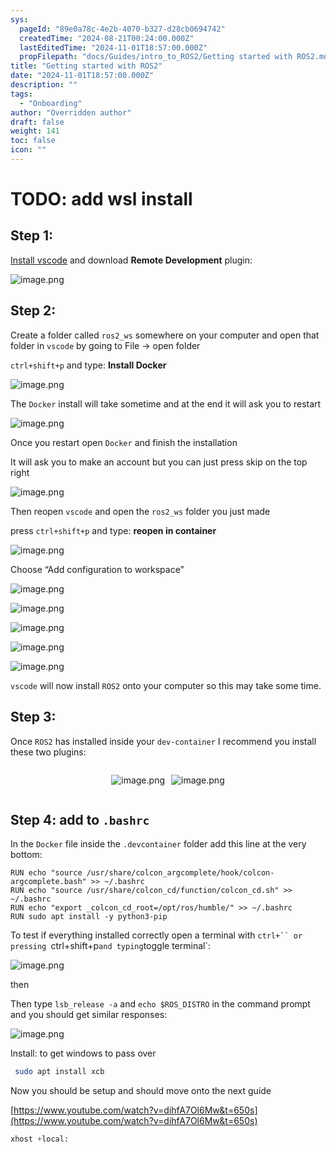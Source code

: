 ```yaml
---
sys:
  pageId: "89e0a78c-4e2b-4070-b327-d28cb0694742"
  createdTime: "2024-08-21T00:24:00.000Z"
  lastEditedTime: "2024-11-01T18:57:00.000Z"
  propFilepath: "docs/Guides/intro_to_ROS2/Getting started with ROS2.md"
title: "Getting started with ROS2"
date: "2024-11-01T18:57:00.000Z"
description: ""
tags:
  - "Onboarding"
author: "Overridden author"
draft: false
weight: 141
toc: false
icon: ""
---
```


# TODO: add wsl install

## Step 1:

[Install vscode](https://code.visualstudio.com/download) and download **Remote Development** plugin:

![image.png](https://prod-files-secure.s3.us-west-2.amazonaws.com/d518164a-d88e-44d1-a4ee-3adb3bd8bce0/efb52993-1881-4a40-b95e-6f020334f022/image.png?X-Amz-Algorithm=AWS4-HMAC-SHA256&X-Amz-Content-Sha256=UNSIGNED-PAYLOAD&X-Amz-Credential=ASIAZI2LB466QG7DOJXK%2F20250217%2Fus-west-2%2Fs3%2Faws4_request&X-Amz-Date=20250217T220715Z&X-Amz-Expires=3600&X-Amz-Security-Token=IQoJb3JpZ2luX2VjEFUaCXVzLXdlc3QtMiJGMEQCIB0sWiVr%2BV4w1RJ%2FQuaPu%2B2mXxkpsPCdwDN59tx1YV9nAiAzpw44j%2FkuPsCRBJTMP5HyEBmRuMSnQCyEBHo8cpJbWCr%2FAwh%2BEAAaDDYzNzQyMzE4MzgwNSIMHL2eafgLeb4VjcMwKtwD31DrracvMJA5%2B3bu0mu4tp82TbVJB3NnSN3CXiAriEcTUgK90O36YC0nyLOdz1ZskV2TLsMEjFJx3puTcLgNM0DeU55nR8eY5jq2HtwJ4qu5UqVMMlknc1LeHBC%2BycQYBITRfyeSggUuPa7hmnT98daG4%2F6osdt7o9x9W6f6SlITP0UnDpvNHaoizA2dWhXXk%2F4g8ntP1CC0p%2FvcJOy%2FoaF4mJOqAMACuWoJ9B%2FPk%2BTu0MQMRxBeuZTbhoyedczz4Z%2Bko5paLFdBFqkySHdLTAFJm7yfxuYvf3c6YbTbgcV1xJy8Gj5fvpKXDKAJ%2FME2DRJyDyH4OyL9rFaFkD2JZkuUmcQIxvgDZ1rkL4o2BS0C5arWbmWhK1B7O4n7Hf0HdzQyxGq7WFG1698LHo692I9o6Gkm%2BJ%2BJc9GN%2BtmfEKaH3SMHIpXJt%2F7okKGtVo9JVauZs92JilUnw9uDOMdKoiqwBZvXmjJi80R8GdESgoUO5GRAZSrev66kly6eamgVrd0IFggTPikna9bPmB8aKT2mo59e76qA6F2kn%2FPIleag%2BXHwr6LUSi3Q52t0A7oAwtcAy3SpvQCQIdkr0IrDGaZE9vle%2FukS%2B%2BjA8Is%2FlF8fezDxLgz3Iq4%2Fddgw1MvOvQY6pgGztbX0OuysRi9vP64G2VMyPK1hNEJVAbeO12rfW9qIJ%2F%2Fk8fwN%2BjsgGM9t3AH6VyO3HG4B8ZgQcwCy70t4VrLjYJIIJR6u%2Bd46HI9lE4U5WrlNfJZod4jib%2B3nJOqEwv9C1h4RHHQab1qfe0qES2t9UxO%2Fm7Q66VMXCdHFLR55NAlfk7wgwQL5XMjDireLkL3PlXvhSwrT6NLUWwW8fbeyft948rJs&X-Amz-Signature=f24a56fa957e1ef02ecb5d3fe6c99ffa6e7a3d8e9efcc6fe46d54879d5557c12&X-Amz-SignedHeaders=host&x-id=GetObject)

## Step 2:

Create a folder called `ros2_ws` somewhere on your computer and open that folder in `vscode` by going to File → open folder 

`ctrl+shift+p` and type: **Install Docker**

![image.png](https://prod-files-secure.s3.us-west-2.amazonaws.com/d518164a-d88e-44d1-a4ee-3adb3bd8bce0/2269dc0e-1cd5-47ff-bceb-c04ad9b2eab0/image.png?X-Amz-Algorithm=AWS4-HMAC-SHA256&X-Amz-Content-Sha256=UNSIGNED-PAYLOAD&X-Amz-Credential=ASIAZI2LB466QG7DOJXK%2F20250217%2Fus-west-2%2Fs3%2Faws4_request&X-Amz-Date=20250217T220715Z&X-Amz-Expires=3600&X-Amz-Security-Token=IQoJb3JpZ2luX2VjEFUaCXVzLXdlc3QtMiJGMEQCIB0sWiVr%2BV4w1RJ%2FQuaPu%2B2mXxkpsPCdwDN59tx1YV9nAiAzpw44j%2FkuPsCRBJTMP5HyEBmRuMSnQCyEBHo8cpJbWCr%2FAwh%2BEAAaDDYzNzQyMzE4MzgwNSIMHL2eafgLeb4VjcMwKtwD31DrracvMJA5%2B3bu0mu4tp82TbVJB3NnSN3CXiAriEcTUgK90O36YC0nyLOdz1ZskV2TLsMEjFJx3puTcLgNM0DeU55nR8eY5jq2HtwJ4qu5UqVMMlknc1LeHBC%2BycQYBITRfyeSggUuPa7hmnT98daG4%2F6osdt7o9x9W6f6SlITP0UnDpvNHaoizA2dWhXXk%2F4g8ntP1CC0p%2FvcJOy%2FoaF4mJOqAMACuWoJ9B%2FPk%2BTu0MQMRxBeuZTbhoyedczz4Z%2Bko5paLFdBFqkySHdLTAFJm7yfxuYvf3c6YbTbgcV1xJy8Gj5fvpKXDKAJ%2FME2DRJyDyH4OyL9rFaFkD2JZkuUmcQIxvgDZ1rkL4o2BS0C5arWbmWhK1B7O4n7Hf0HdzQyxGq7WFG1698LHo692I9o6Gkm%2BJ%2BJc9GN%2BtmfEKaH3SMHIpXJt%2F7okKGtVo9JVauZs92JilUnw9uDOMdKoiqwBZvXmjJi80R8GdESgoUO5GRAZSrev66kly6eamgVrd0IFggTPikna9bPmB8aKT2mo59e76qA6F2kn%2FPIleag%2BXHwr6LUSi3Q52t0A7oAwtcAy3SpvQCQIdkr0IrDGaZE9vle%2FukS%2B%2BjA8Is%2FlF8fezDxLgz3Iq4%2Fddgw1MvOvQY6pgGztbX0OuysRi9vP64G2VMyPK1hNEJVAbeO12rfW9qIJ%2F%2Fk8fwN%2BjsgGM9t3AH6VyO3HG4B8ZgQcwCy70t4VrLjYJIIJR6u%2Bd46HI9lE4U5WrlNfJZod4jib%2B3nJOqEwv9C1h4RHHQab1qfe0qES2t9UxO%2Fm7Q66VMXCdHFLR55NAlfk7wgwQL5XMjDireLkL3PlXvhSwrT6NLUWwW8fbeyft948rJs&X-Amz-Signature=bc23ce2a5dd1be4deded5f7e72aca88d013503a7b911041842379e036ea30fa0&X-Amz-SignedHeaders=host&x-id=GetObject)

The `Docker` install will take sometime and at the end it will ask you to restart

![image.png](https://prod-files-secure.s3.us-west-2.amazonaws.com/d518164a-d88e-44d1-a4ee-3adb3bd8bce0/ed233f78-be33-4b1f-b89c-9c346c0e961e/image.png?X-Amz-Algorithm=AWS4-HMAC-SHA256&X-Amz-Content-Sha256=UNSIGNED-PAYLOAD&X-Amz-Credential=ASIAZI2LB466QG7DOJXK%2F20250217%2Fus-west-2%2Fs3%2Faws4_request&X-Amz-Date=20250217T220715Z&X-Amz-Expires=3600&X-Amz-Security-Token=IQoJb3JpZ2luX2VjEFUaCXVzLXdlc3QtMiJGMEQCIB0sWiVr%2BV4w1RJ%2FQuaPu%2B2mXxkpsPCdwDN59tx1YV9nAiAzpw44j%2FkuPsCRBJTMP5HyEBmRuMSnQCyEBHo8cpJbWCr%2FAwh%2BEAAaDDYzNzQyMzE4MzgwNSIMHL2eafgLeb4VjcMwKtwD31DrracvMJA5%2B3bu0mu4tp82TbVJB3NnSN3CXiAriEcTUgK90O36YC0nyLOdz1ZskV2TLsMEjFJx3puTcLgNM0DeU55nR8eY5jq2HtwJ4qu5UqVMMlknc1LeHBC%2BycQYBITRfyeSggUuPa7hmnT98daG4%2F6osdt7o9x9W6f6SlITP0UnDpvNHaoizA2dWhXXk%2F4g8ntP1CC0p%2FvcJOy%2FoaF4mJOqAMACuWoJ9B%2FPk%2BTu0MQMRxBeuZTbhoyedczz4Z%2Bko5paLFdBFqkySHdLTAFJm7yfxuYvf3c6YbTbgcV1xJy8Gj5fvpKXDKAJ%2FME2DRJyDyH4OyL9rFaFkD2JZkuUmcQIxvgDZ1rkL4o2BS0C5arWbmWhK1B7O4n7Hf0HdzQyxGq7WFG1698LHo692I9o6Gkm%2BJ%2BJc9GN%2BtmfEKaH3SMHIpXJt%2F7okKGtVo9JVauZs92JilUnw9uDOMdKoiqwBZvXmjJi80R8GdESgoUO5GRAZSrev66kly6eamgVrd0IFggTPikna9bPmB8aKT2mo59e76qA6F2kn%2FPIleag%2BXHwr6LUSi3Q52t0A7oAwtcAy3SpvQCQIdkr0IrDGaZE9vle%2FukS%2B%2BjA8Is%2FlF8fezDxLgz3Iq4%2Fddgw1MvOvQY6pgGztbX0OuysRi9vP64G2VMyPK1hNEJVAbeO12rfW9qIJ%2F%2Fk8fwN%2BjsgGM9t3AH6VyO3HG4B8ZgQcwCy70t4VrLjYJIIJR6u%2Bd46HI9lE4U5WrlNfJZod4jib%2B3nJOqEwv9C1h4RHHQab1qfe0qES2t9UxO%2Fm7Q66VMXCdHFLR55NAlfk7wgwQL5XMjDireLkL3PlXvhSwrT6NLUWwW8fbeyft948rJs&X-Amz-Signature=bbb9107d5a1b78797b564ee383927867ec6259dbc4adb6bbd018078b55d0f66b&X-Amz-SignedHeaders=host&x-id=GetObject)

Once you restart open `Docker` and finish the installation

It will ask you to make an account but you can just press skip on the top right

![image.png](https://prod-files-secure.s3.us-west-2.amazonaws.com/d518164a-d88e-44d1-a4ee-3adb3bd8bce0/21010ad9-1659-4fd9-9f59-9932a09b2a3d/image.png?X-Amz-Algorithm=AWS4-HMAC-SHA256&X-Amz-Content-Sha256=UNSIGNED-PAYLOAD&X-Amz-Credential=ASIAZI2LB466QG7DOJXK%2F20250217%2Fus-west-2%2Fs3%2Faws4_request&X-Amz-Date=20250217T220715Z&X-Amz-Expires=3600&X-Amz-Security-Token=IQoJb3JpZ2luX2VjEFUaCXVzLXdlc3QtMiJGMEQCIB0sWiVr%2BV4w1RJ%2FQuaPu%2B2mXxkpsPCdwDN59tx1YV9nAiAzpw44j%2FkuPsCRBJTMP5HyEBmRuMSnQCyEBHo8cpJbWCr%2FAwh%2BEAAaDDYzNzQyMzE4MzgwNSIMHL2eafgLeb4VjcMwKtwD31DrracvMJA5%2B3bu0mu4tp82TbVJB3NnSN3CXiAriEcTUgK90O36YC0nyLOdz1ZskV2TLsMEjFJx3puTcLgNM0DeU55nR8eY5jq2HtwJ4qu5UqVMMlknc1LeHBC%2BycQYBITRfyeSggUuPa7hmnT98daG4%2F6osdt7o9x9W6f6SlITP0UnDpvNHaoizA2dWhXXk%2F4g8ntP1CC0p%2FvcJOy%2FoaF4mJOqAMACuWoJ9B%2FPk%2BTu0MQMRxBeuZTbhoyedczz4Z%2Bko5paLFdBFqkySHdLTAFJm7yfxuYvf3c6YbTbgcV1xJy8Gj5fvpKXDKAJ%2FME2DRJyDyH4OyL9rFaFkD2JZkuUmcQIxvgDZ1rkL4o2BS0C5arWbmWhK1B7O4n7Hf0HdzQyxGq7WFG1698LHo692I9o6Gkm%2BJ%2BJc9GN%2BtmfEKaH3SMHIpXJt%2F7okKGtVo9JVauZs92JilUnw9uDOMdKoiqwBZvXmjJi80R8GdESgoUO5GRAZSrev66kly6eamgVrd0IFggTPikna9bPmB8aKT2mo59e76qA6F2kn%2FPIleag%2BXHwr6LUSi3Q52t0A7oAwtcAy3SpvQCQIdkr0IrDGaZE9vle%2FukS%2B%2BjA8Is%2FlF8fezDxLgz3Iq4%2Fddgw1MvOvQY6pgGztbX0OuysRi9vP64G2VMyPK1hNEJVAbeO12rfW9qIJ%2F%2Fk8fwN%2BjsgGM9t3AH6VyO3HG4B8ZgQcwCy70t4VrLjYJIIJR6u%2Bd46HI9lE4U5WrlNfJZod4jib%2B3nJOqEwv9C1h4RHHQab1qfe0qES2t9UxO%2Fm7Q66VMXCdHFLR55NAlfk7wgwQL5XMjDireLkL3PlXvhSwrT6NLUWwW8fbeyft948rJs&X-Amz-Signature=62be49120823bb4ae7a8e329fb9efd87f3b2621015e0e086b2fc4d47b1c13292&X-Amz-SignedHeaders=host&x-id=GetObject)

Then reopen `vscode` and open the `ros2_ws` folder you just made

press `ctrl+shift+p` and type: **reopen in container**

![image.png](https://prod-files-secure.s3.us-west-2.amazonaws.com/d518164a-d88e-44d1-a4ee-3adb3bd8bce0/4e93b8c2-41ad-488c-8095-c74205196118/image.png?X-Amz-Algorithm=AWS4-HMAC-SHA256&X-Amz-Content-Sha256=UNSIGNED-PAYLOAD&X-Amz-Credential=ASIAZI2LB466QG7DOJXK%2F20250217%2Fus-west-2%2Fs3%2Faws4_request&X-Amz-Date=20250217T220715Z&X-Amz-Expires=3600&X-Amz-Security-Token=IQoJb3JpZ2luX2VjEFUaCXVzLXdlc3QtMiJGMEQCIB0sWiVr%2BV4w1RJ%2FQuaPu%2B2mXxkpsPCdwDN59tx1YV9nAiAzpw44j%2FkuPsCRBJTMP5HyEBmRuMSnQCyEBHo8cpJbWCr%2FAwh%2BEAAaDDYzNzQyMzE4MzgwNSIMHL2eafgLeb4VjcMwKtwD31DrracvMJA5%2B3bu0mu4tp82TbVJB3NnSN3CXiAriEcTUgK90O36YC0nyLOdz1ZskV2TLsMEjFJx3puTcLgNM0DeU55nR8eY5jq2HtwJ4qu5UqVMMlknc1LeHBC%2BycQYBITRfyeSggUuPa7hmnT98daG4%2F6osdt7o9x9W6f6SlITP0UnDpvNHaoizA2dWhXXk%2F4g8ntP1CC0p%2FvcJOy%2FoaF4mJOqAMACuWoJ9B%2FPk%2BTu0MQMRxBeuZTbhoyedczz4Z%2Bko5paLFdBFqkySHdLTAFJm7yfxuYvf3c6YbTbgcV1xJy8Gj5fvpKXDKAJ%2FME2DRJyDyH4OyL9rFaFkD2JZkuUmcQIxvgDZ1rkL4o2BS0C5arWbmWhK1B7O4n7Hf0HdzQyxGq7WFG1698LHo692I9o6Gkm%2BJ%2BJc9GN%2BtmfEKaH3SMHIpXJt%2F7okKGtVo9JVauZs92JilUnw9uDOMdKoiqwBZvXmjJi80R8GdESgoUO5GRAZSrev66kly6eamgVrd0IFggTPikna9bPmB8aKT2mo59e76qA6F2kn%2FPIleag%2BXHwr6LUSi3Q52t0A7oAwtcAy3SpvQCQIdkr0IrDGaZE9vle%2FukS%2B%2BjA8Is%2FlF8fezDxLgz3Iq4%2Fddgw1MvOvQY6pgGztbX0OuysRi9vP64G2VMyPK1hNEJVAbeO12rfW9qIJ%2F%2Fk8fwN%2BjsgGM9t3AH6VyO3HG4B8ZgQcwCy70t4VrLjYJIIJR6u%2Bd46HI9lE4U5WrlNfJZod4jib%2B3nJOqEwv9C1h4RHHQab1qfe0qES2t9UxO%2Fm7Q66VMXCdHFLR55NAlfk7wgwQL5XMjDireLkL3PlXvhSwrT6NLUWwW8fbeyft948rJs&X-Amz-Signature=457532ea2b7a0250f25dbfa87c91ee577b416e14d9f1996023f825d3b302b073&X-Amz-SignedHeaders=host&x-id=GetObject)

Choose “Add configuration to workspace”

![image.png](https://prod-files-secure.s3.us-west-2.amazonaws.com/d518164a-d88e-44d1-a4ee-3adb3bd8bce0/9560b282-5060-4989-ba37-97e7b2c22476/image.png?X-Amz-Algorithm=AWS4-HMAC-SHA256&X-Amz-Content-Sha256=UNSIGNED-PAYLOAD&X-Amz-Credential=ASIAZI2LB466QG7DOJXK%2F20250217%2Fus-west-2%2Fs3%2Faws4_request&X-Amz-Date=20250217T220715Z&X-Amz-Expires=3600&X-Amz-Security-Token=IQoJb3JpZ2luX2VjEFUaCXVzLXdlc3QtMiJGMEQCIB0sWiVr%2BV4w1RJ%2FQuaPu%2B2mXxkpsPCdwDN59tx1YV9nAiAzpw44j%2FkuPsCRBJTMP5HyEBmRuMSnQCyEBHo8cpJbWCr%2FAwh%2BEAAaDDYzNzQyMzE4MzgwNSIMHL2eafgLeb4VjcMwKtwD31DrracvMJA5%2B3bu0mu4tp82TbVJB3NnSN3CXiAriEcTUgK90O36YC0nyLOdz1ZskV2TLsMEjFJx3puTcLgNM0DeU55nR8eY5jq2HtwJ4qu5UqVMMlknc1LeHBC%2BycQYBITRfyeSggUuPa7hmnT98daG4%2F6osdt7o9x9W6f6SlITP0UnDpvNHaoizA2dWhXXk%2F4g8ntP1CC0p%2FvcJOy%2FoaF4mJOqAMACuWoJ9B%2FPk%2BTu0MQMRxBeuZTbhoyedczz4Z%2Bko5paLFdBFqkySHdLTAFJm7yfxuYvf3c6YbTbgcV1xJy8Gj5fvpKXDKAJ%2FME2DRJyDyH4OyL9rFaFkD2JZkuUmcQIxvgDZ1rkL4o2BS0C5arWbmWhK1B7O4n7Hf0HdzQyxGq7WFG1698LHo692I9o6Gkm%2BJ%2BJc9GN%2BtmfEKaH3SMHIpXJt%2F7okKGtVo9JVauZs92JilUnw9uDOMdKoiqwBZvXmjJi80R8GdESgoUO5GRAZSrev66kly6eamgVrd0IFggTPikna9bPmB8aKT2mo59e76qA6F2kn%2FPIleag%2BXHwr6LUSi3Q52t0A7oAwtcAy3SpvQCQIdkr0IrDGaZE9vle%2FukS%2B%2BjA8Is%2FlF8fezDxLgz3Iq4%2Fddgw1MvOvQY6pgGztbX0OuysRi9vP64G2VMyPK1hNEJVAbeO12rfW9qIJ%2F%2Fk8fwN%2BjsgGM9t3AH6VyO3HG4B8ZgQcwCy70t4VrLjYJIIJR6u%2Bd46HI9lE4U5WrlNfJZod4jib%2B3nJOqEwv9C1h4RHHQab1qfe0qES2t9UxO%2Fm7Q66VMXCdHFLR55NAlfk7wgwQL5XMjDireLkL3PlXvhSwrT6NLUWwW8fbeyft948rJs&X-Amz-Signature=0aa10b769ad19c386026abbe0cfbcefebba27d454305a69d6650b5356631522e&X-Amz-SignedHeaders=host&x-id=GetObject)

![image.png](https://prod-files-secure.s3.us-west-2.amazonaws.com/d518164a-d88e-44d1-a4ee-3adb3bd8bce0/2ee63f81-886b-48e8-a553-dc6e5eac99e4/image.png?X-Amz-Algorithm=AWS4-HMAC-SHA256&X-Amz-Content-Sha256=UNSIGNED-PAYLOAD&X-Amz-Credential=ASIAZI2LB466QG7DOJXK%2F20250217%2Fus-west-2%2Fs3%2Faws4_request&X-Amz-Date=20250217T220715Z&X-Amz-Expires=3600&X-Amz-Security-Token=IQoJb3JpZ2luX2VjEFUaCXVzLXdlc3QtMiJGMEQCIB0sWiVr%2BV4w1RJ%2FQuaPu%2B2mXxkpsPCdwDN59tx1YV9nAiAzpw44j%2FkuPsCRBJTMP5HyEBmRuMSnQCyEBHo8cpJbWCr%2FAwh%2BEAAaDDYzNzQyMzE4MzgwNSIMHL2eafgLeb4VjcMwKtwD31DrracvMJA5%2B3bu0mu4tp82TbVJB3NnSN3CXiAriEcTUgK90O36YC0nyLOdz1ZskV2TLsMEjFJx3puTcLgNM0DeU55nR8eY5jq2HtwJ4qu5UqVMMlknc1LeHBC%2BycQYBITRfyeSggUuPa7hmnT98daG4%2F6osdt7o9x9W6f6SlITP0UnDpvNHaoizA2dWhXXk%2F4g8ntP1CC0p%2FvcJOy%2FoaF4mJOqAMACuWoJ9B%2FPk%2BTu0MQMRxBeuZTbhoyedczz4Z%2Bko5paLFdBFqkySHdLTAFJm7yfxuYvf3c6YbTbgcV1xJy8Gj5fvpKXDKAJ%2FME2DRJyDyH4OyL9rFaFkD2JZkuUmcQIxvgDZ1rkL4o2BS0C5arWbmWhK1B7O4n7Hf0HdzQyxGq7WFG1698LHo692I9o6Gkm%2BJ%2BJc9GN%2BtmfEKaH3SMHIpXJt%2F7okKGtVo9JVauZs92JilUnw9uDOMdKoiqwBZvXmjJi80R8GdESgoUO5GRAZSrev66kly6eamgVrd0IFggTPikna9bPmB8aKT2mo59e76qA6F2kn%2FPIleag%2BXHwr6LUSi3Q52t0A7oAwtcAy3SpvQCQIdkr0IrDGaZE9vle%2FukS%2B%2BjA8Is%2FlF8fezDxLgz3Iq4%2Fddgw1MvOvQY6pgGztbX0OuysRi9vP64G2VMyPK1hNEJVAbeO12rfW9qIJ%2F%2Fk8fwN%2BjsgGM9t3AH6VyO3HG4B8ZgQcwCy70t4VrLjYJIIJR6u%2Bd46HI9lE4U5WrlNfJZod4jib%2B3nJOqEwv9C1h4RHHQab1qfe0qES2t9UxO%2Fm7Q66VMXCdHFLR55NAlfk7wgwQL5XMjDireLkL3PlXvhSwrT6NLUWwW8fbeyft948rJs&X-Amz-Signature=273fd9522b34b9e9c1d75128a9ccae500adea034649d984e1a71d99cdd59f234&X-Amz-SignedHeaders=host&x-id=GetObject)

![image.png](https://prod-files-secure.s3.us-west-2.amazonaws.com/d518164a-d88e-44d1-a4ee-3adb3bd8bce0/ae1580b2-b048-407e-aed9-b584224a7a04/image.png?X-Amz-Algorithm=AWS4-HMAC-SHA256&X-Amz-Content-Sha256=UNSIGNED-PAYLOAD&X-Amz-Credential=ASIAZI2LB466QG7DOJXK%2F20250217%2Fus-west-2%2Fs3%2Faws4_request&X-Amz-Date=20250217T220715Z&X-Amz-Expires=3600&X-Amz-Security-Token=IQoJb3JpZ2luX2VjEFUaCXVzLXdlc3QtMiJGMEQCIB0sWiVr%2BV4w1RJ%2FQuaPu%2B2mXxkpsPCdwDN59tx1YV9nAiAzpw44j%2FkuPsCRBJTMP5HyEBmRuMSnQCyEBHo8cpJbWCr%2FAwh%2BEAAaDDYzNzQyMzE4MzgwNSIMHL2eafgLeb4VjcMwKtwD31DrracvMJA5%2B3bu0mu4tp82TbVJB3NnSN3CXiAriEcTUgK90O36YC0nyLOdz1ZskV2TLsMEjFJx3puTcLgNM0DeU55nR8eY5jq2HtwJ4qu5UqVMMlknc1LeHBC%2BycQYBITRfyeSggUuPa7hmnT98daG4%2F6osdt7o9x9W6f6SlITP0UnDpvNHaoizA2dWhXXk%2F4g8ntP1CC0p%2FvcJOy%2FoaF4mJOqAMACuWoJ9B%2FPk%2BTu0MQMRxBeuZTbhoyedczz4Z%2Bko5paLFdBFqkySHdLTAFJm7yfxuYvf3c6YbTbgcV1xJy8Gj5fvpKXDKAJ%2FME2DRJyDyH4OyL9rFaFkD2JZkuUmcQIxvgDZ1rkL4o2BS0C5arWbmWhK1B7O4n7Hf0HdzQyxGq7WFG1698LHo692I9o6Gkm%2BJ%2BJc9GN%2BtmfEKaH3SMHIpXJt%2F7okKGtVo9JVauZs92JilUnw9uDOMdKoiqwBZvXmjJi80R8GdESgoUO5GRAZSrev66kly6eamgVrd0IFggTPikna9bPmB8aKT2mo59e76qA6F2kn%2FPIleag%2BXHwr6LUSi3Q52t0A7oAwtcAy3SpvQCQIdkr0IrDGaZE9vle%2FukS%2B%2BjA8Is%2FlF8fezDxLgz3Iq4%2Fddgw1MvOvQY6pgGztbX0OuysRi9vP64G2VMyPK1hNEJVAbeO12rfW9qIJ%2F%2Fk8fwN%2BjsgGM9t3AH6VyO3HG4B8ZgQcwCy70t4VrLjYJIIJR6u%2Bd46HI9lE4U5WrlNfJZod4jib%2B3nJOqEwv9C1h4RHHQab1qfe0qES2t9UxO%2Fm7Q66VMXCdHFLR55NAlfk7wgwQL5XMjDireLkL3PlXvhSwrT6NLUWwW8fbeyft948rJs&X-Amz-Signature=4475da546bd0406131ec2ea09d85ab1fd67ce3460754c374ae191b87d1197a7e&X-Amz-SignedHeaders=host&x-id=GetObject)

![image.png](https://prod-files-secure.s3.us-west-2.amazonaws.com/d518164a-d88e-44d1-a4ee-3adb3bd8bce0/53255b28-f75e-430f-b9e3-c0ac8577e42b/image.png?X-Amz-Algorithm=AWS4-HMAC-SHA256&X-Amz-Content-Sha256=UNSIGNED-PAYLOAD&X-Amz-Credential=ASIAZI2LB466QG7DOJXK%2F20250217%2Fus-west-2%2Fs3%2Faws4_request&X-Amz-Date=20250217T220715Z&X-Amz-Expires=3600&X-Amz-Security-Token=IQoJb3JpZ2luX2VjEFUaCXVzLXdlc3QtMiJGMEQCIB0sWiVr%2BV4w1RJ%2FQuaPu%2B2mXxkpsPCdwDN59tx1YV9nAiAzpw44j%2FkuPsCRBJTMP5HyEBmRuMSnQCyEBHo8cpJbWCr%2FAwh%2BEAAaDDYzNzQyMzE4MzgwNSIMHL2eafgLeb4VjcMwKtwD31DrracvMJA5%2B3bu0mu4tp82TbVJB3NnSN3CXiAriEcTUgK90O36YC0nyLOdz1ZskV2TLsMEjFJx3puTcLgNM0DeU55nR8eY5jq2HtwJ4qu5UqVMMlknc1LeHBC%2BycQYBITRfyeSggUuPa7hmnT98daG4%2F6osdt7o9x9W6f6SlITP0UnDpvNHaoizA2dWhXXk%2F4g8ntP1CC0p%2FvcJOy%2FoaF4mJOqAMACuWoJ9B%2FPk%2BTu0MQMRxBeuZTbhoyedczz4Z%2Bko5paLFdBFqkySHdLTAFJm7yfxuYvf3c6YbTbgcV1xJy8Gj5fvpKXDKAJ%2FME2DRJyDyH4OyL9rFaFkD2JZkuUmcQIxvgDZ1rkL4o2BS0C5arWbmWhK1B7O4n7Hf0HdzQyxGq7WFG1698LHo692I9o6Gkm%2BJ%2BJc9GN%2BtmfEKaH3SMHIpXJt%2F7okKGtVo9JVauZs92JilUnw9uDOMdKoiqwBZvXmjJi80R8GdESgoUO5GRAZSrev66kly6eamgVrd0IFggTPikna9bPmB8aKT2mo59e76qA6F2kn%2FPIleag%2BXHwr6LUSi3Q52t0A7oAwtcAy3SpvQCQIdkr0IrDGaZE9vle%2FukS%2B%2BjA8Is%2FlF8fezDxLgz3Iq4%2Fddgw1MvOvQY6pgGztbX0OuysRi9vP64G2VMyPK1hNEJVAbeO12rfW9qIJ%2F%2Fk8fwN%2BjsgGM9t3AH6VyO3HG4B8ZgQcwCy70t4VrLjYJIIJR6u%2Bd46HI9lE4U5WrlNfJZod4jib%2B3nJOqEwv9C1h4RHHQab1qfe0qES2t9UxO%2Fm7Q66VMXCdHFLR55NAlfk7wgwQL5XMjDireLkL3PlXvhSwrT6NLUWwW8fbeyft948rJs&X-Amz-Signature=473be37e1c27e79b6354376729d4b393b54cf2f7e5039e153b060395c1c612d7&X-Amz-SignedHeaders=host&x-id=GetObject)

![image.png](https://prod-files-secure.s3.us-west-2.amazonaws.com/d518164a-d88e-44d1-a4ee-3adb3bd8bce0/7c562767-5af9-4ffb-97d1-327bcdf4ee00/image.png?X-Amz-Algorithm=AWS4-HMAC-SHA256&X-Amz-Content-Sha256=UNSIGNED-PAYLOAD&X-Amz-Credential=ASIAZI2LB466QG7DOJXK%2F20250217%2Fus-west-2%2Fs3%2Faws4_request&X-Amz-Date=20250217T220715Z&X-Amz-Expires=3600&X-Amz-Security-Token=IQoJb3JpZ2luX2VjEFUaCXVzLXdlc3QtMiJGMEQCIB0sWiVr%2BV4w1RJ%2FQuaPu%2B2mXxkpsPCdwDN59tx1YV9nAiAzpw44j%2FkuPsCRBJTMP5HyEBmRuMSnQCyEBHo8cpJbWCr%2FAwh%2BEAAaDDYzNzQyMzE4MzgwNSIMHL2eafgLeb4VjcMwKtwD31DrracvMJA5%2B3bu0mu4tp82TbVJB3NnSN3CXiAriEcTUgK90O36YC0nyLOdz1ZskV2TLsMEjFJx3puTcLgNM0DeU55nR8eY5jq2HtwJ4qu5UqVMMlknc1LeHBC%2BycQYBITRfyeSggUuPa7hmnT98daG4%2F6osdt7o9x9W6f6SlITP0UnDpvNHaoizA2dWhXXk%2F4g8ntP1CC0p%2FvcJOy%2FoaF4mJOqAMACuWoJ9B%2FPk%2BTu0MQMRxBeuZTbhoyedczz4Z%2Bko5paLFdBFqkySHdLTAFJm7yfxuYvf3c6YbTbgcV1xJy8Gj5fvpKXDKAJ%2FME2DRJyDyH4OyL9rFaFkD2JZkuUmcQIxvgDZ1rkL4o2BS0C5arWbmWhK1B7O4n7Hf0HdzQyxGq7WFG1698LHo692I9o6Gkm%2BJ%2BJc9GN%2BtmfEKaH3SMHIpXJt%2F7okKGtVo9JVauZs92JilUnw9uDOMdKoiqwBZvXmjJi80R8GdESgoUO5GRAZSrev66kly6eamgVrd0IFggTPikna9bPmB8aKT2mo59e76qA6F2kn%2FPIleag%2BXHwr6LUSi3Q52t0A7oAwtcAy3SpvQCQIdkr0IrDGaZE9vle%2FukS%2B%2BjA8Is%2FlF8fezDxLgz3Iq4%2Fddgw1MvOvQY6pgGztbX0OuysRi9vP64G2VMyPK1hNEJVAbeO12rfW9qIJ%2F%2Fk8fwN%2BjsgGM9t3AH6VyO3HG4B8ZgQcwCy70t4VrLjYJIIJR6u%2Bd46HI9lE4U5WrlNfJZod4jib%2B3nJOqEwv9C1h4RHHQab1qfe0qES2t9UxO%2Fm7Q66VMXCdHFLR55NAlfk7wgwQL5XMjDireLkL3PlXvhSwrT6NLUWwW8fbeyft948rJs&X-Amz-Signature=00e621f13792d3ce947cea9391fe46ad0aa376cb6db3499fcc9a84943abc18b5&X-Amz-SignedHeaders=host&x-id=GetObject)

`vscode` will now install `ROS2` onto your computer so this may take some time.

## Step 3:

Once `ROS2` has installed inside your `dev-container` I recommend you install these two plugins:

<div style="display: flex;flex-direction: row; column-gap:10px; max-width: 630px;justify-content: center;">
<div>

![image.png](https://prod-files-secure.s3.us-west-2.amazonaws.com/d518164a-d88e-44d1-a4ee-3adb3bd8bce0/3fc3d550-5a54-4ba1-ba6b-faa01cdb7369/image.png?X-Amz-Algorithm=AWS4-HMAC-SHA256&X-Amz-Content-Sha256=UNSIGNED-PAYLOAD&X-Amz-Credential=ASIAZI2LB466U3DE5FLJ%2F20250217%2Fus-west-2%2Fs3%2Faws4_request&X-Amz-Date=20250217T220717Z&X-Amz-Expires=3600&X-Amz-Security-Token=IQoJb3JpZ2luX2VjEFUaCXVzLXdlc3QtMiJIMEYCIQDBJDrAqmJd5mb%2F4rwdBw5BfRNjpYGVlD4tyvgzqaxtWwIhAL9g8kK7dEkosTZQKQsnWNkpnNo9WTofw0LpyZVilsOeKv8DCH4QABoMNjM3NDIzMTgzODA1Igzd8nWb91KgC7iY%2B%2Fkq3AM6KzZZUlrKC3h22IfC6OSinyxE6ByiEbPMsOL6NzA0cLr%2FWshNpEYYetQXtgj4xhW3gIhvDPMNT2mNgIO6UUMAXRHyDhY8H7NzxlifB5WTebYjTlCFg6pRRpYwhYJqsQv4BX6WUQyYu%2BirbeIJms3TYyr6zK%2FlKLQ8uCK1fHnpJNSpBhE1%2BKPmIPX%2BVyY8A9YRB7HJVRQwj4wWdcfZ%2FEmgFwmT3%2FXDq%2B7ALj%2BMDj1%2BYKH3GXBxJJNq4sktvwfn9rmgqNv78j2GDKYMxKrtrkLFssQ504yCCVfVx6MJTioHwfhcIFlQTFjjJyvsTWcauyMsdgbzQ2ZvnmjdZnGcqJBLtusijtXUGSGbI5qJF0Sqr32OPHK3QLBP6s8mRvfJtttiuX87ELiwJctWs7p1hIxBoGP%2B7vyu5hGIGrn1RwQ%2By%2BbiCF7IYLlg7hpTlcTmAo%2FqBskYukigcbkAo3g0gIgp17PefwHQG%2B8mpLtR3J1vVmtIZoBoqCJF7mPO4nJUMXA57vWB89Fy8cDFyVQ426asXYakrI8axHuJQZM4VdGuMhFBgmvJFhUgRkifAoKQ1glMbDaDJSymClswcGbp1%2FHiHtWoxojsfxw46izfVfm3gAYYSSIPzFbI9i4WvDDmys69BjqkARt3rfvkFdMhulXUYm3RWVgeJ0fQ6biYmQclOxGKxtijjmCE05ecsiHt%2BjA2KY55cV0GLiDRABj5zMjOMD7uVUZAj4UhjxA0r5JmN3NjBbg4s%2FVQurjudwK8P39H7qLV1Ur7ru49oEkwIJGEPgVpNz%2FqbUG7%2FFf1m3dyhmEH9ibxna9qZY2Od9Eg61qf4fDBksbMvrvYmBgMkCMhlNBkWJmrNHjq&X-Amz-Signature=7436212c7b2e7b1eed5b96dd6e8773900cb0e24c569f27fb1180d6a0255071d9&X-Amz-SignedHeaders=host&x-id=GetObject)

</div>
<div>

![image.png](https://prod-files-secure.s3.us-west-2.amazonaws.com/d518164a-d88e-44d1-a4ee-3adb3bd8bce0/d994cc66-13c2-4093-a5a3-f84cf4601a82/image.png?X-Amz-Algorithm=AWS4-HMAC-SHA256&X-Amz-Content-Sha256=UNSIGNED-PAYLOAD&X-Amz-Credential=ASIAZI2LB466YKQYSQCA%2F20250217%2Fus-west-2%2Fs3%2Faws4_request&X-Amz-Date=20250217T220717Z&X-Amz-Expires=3600&X-Amz-Security-Token=IQoJb3JpZ2luX2VjEFUaCXVzLXdlc3QtMiJHMEUCIQCKHBsLw8TtPMVgojMrXujJnbAIqQuivMCkP5fWBoZtNQIgA7Fn%2BUKaxtYnHeVvq6bgwMxfxnLwr4x1caL7r1%2Fky3cq%2FwMIfhAAGgw2Mzc0MjMxODM4MDUiDAc3axBV21%2FL6H99eCrcAzC4iUoZ9W9PRAxybUsX7CdN81Vk8T%2FLPw1sRPoVHdrxdS7JwJ7%2B8E%2Bytsst242R50r82vbETY%2Bkg13KJSFyREbjvYRB8YLzvBMIrNftQliuY0QQaLFDnvtN1nbFY6IL%2B7JkD5BlQQD3drKnkaj5ZnPExvDuXbovQ18NcEiwiBcFHz5OsxBx4rPbemFT1aZDO8gdJMkEs9fZc2M3%2B2QTCUPi6eTBc%2Bo9oqdIqX55v%2Fjw2A1ptRLJbORj%2FootW3r6hf03OoKJ3usGAX6MWM2cjSvaA2UpHbXMCnmgBAqaUHKlW4uxCoPCTBys8fyGWmPTtWN6kSPh9QAVcUmIwDdV%2BUa9pRpOgRSrAR1d26jM6fvQczm7s7nDX07mfQh6LKdRBeJqo0M09md%2FFqx9YP79usJxdm15qZ%2FxFdsZAazjuasdm5HMGUHyrmpVGe74JmFgU%2BDbb5H4S04ITsL%2B3XmEYZPVWJbltkH%2F%2BklpcrbE%2B217Njlk%2B5nXIXfpE5KBF9JDROnBb4R0RG%2FbbC8OCduC2vK0uPlIo8MiokPMWmB9aXgObTmSgaN7icHq%2Fd7lv8ex5PqXDdemEYtnQ3BKwjxJnbzNeRZMPYhX8iWGQdAYN%2B8cWTj9POtS1RK6R%2FaaMMHKzr0GOqUBOLV84aQygSVbUQNZ0hpvoJthPzp4GVnMx2pOFBDGfCAZ9w8QAiQef7z%2FatRHyK6AhgLQ5LRLIQJEuruVUSKv9NE7eAhY6iIo9mzpcvhL%2Bkj4CNc0JNe86M6in8L3%2B%2B%2Bk9JI6KrTTfYr0bh5Qk6Nyw2fNK%2BvqbBCY9fTnObV4e%2B6XNlsXA23n6rC4NBJRfBuDCM%2FKfeqvlRa8p9NtrTkuJ%2BvA3bSt&X-Amz-Signature=23b0641839e179a4c25500965132ac2fda6c45e6dee0204107c1183c6b6f187d&X-Amz-SignedHeaders=host&x-id=GetObject)

</div>
</div>

## Step 4: add to `.bashrc`

In the `Docker` file inside the `.devcontainer` folder add this line at the very bottom: 

```docker
RUN echo "source /usr/share/colcon_argcomplete/hook/colcon-argcomplete.bash" >> ~/.bashrc
RUN echo "source /usr/share/colcon_cd/function/colcon_cd.sh" >> ~/.bashrc
RUN echo "export _colcon_cd_root=/opt/ros/humble/" >> ~/.bashrc
RUN sudo apt install -y python3-pip 
```

To test if everything installed correctly open a terminal with `ctrl+`` or pressing `ctrl+shift+p` and typing `toggle terminal`:

![image.png](https://prod-files-secure.s3.us-west-2.amazonaws.com/d518164a-d88e-44d1-a4ee-3adb3bd8bce0/6a4943d8-b04e-4c02-9a58-775f3384d1a5/image.png?X-Amz-Algorithm=AWS4-HMAC-SHA256&X-Amz-Content-Sha256=UNSIGNED-PAYLOAD&X-Amz-Credential=ASIAZI2LB466QG7DOJXK%2F20250217%2Fus-west-2%2Fs3%2Faws4_request&X-Amz-Date=20250217T220715Z&X-Amz-Expires=3600&X-Amz-Security-Token=IQoJb3JpZ2luX2VjEFUaCXVzLXdlc3QtMiJGMEQCIB0sWiVr%2BV4w1RJ%2FQuaPu%2B2mXxkpsPCdwDN59tx1YV9nAiAzpw44j%2FkuPsCRBJTMP5HyEBmRuMSnQCyEBHo8cpJbWCr%2FAwh%2BEAAaDDYzNzQyMzE4MzgwNSIMHL2eafgLeb4VjcMwKtwD31DrracvMJA5%2B3bu0mu4tp82TbVJB3NnSN3CXiAriEcTUgK90O36YC0nyLOdz1ZskV2TLsMEjFJx3puTcLgNM0DeU55nR8eY5jq2HtwJ4qu5UqVMMlknc1LeHBC%2BycQYBITRfyeSggUuPa7hmnT98daG4%2F6osdt7o9x9W6f6SlITP0UnDpvNHaoizA2dWhXXk%2F4g8ntP1CC0p%2FvcJOy%2FoaF4mJOqAMACuWoJ9B%2FPk%2BTu0MQMRxBeuZTbhoyedczz4Z%2Bko5paLFdBFqkySHdLTAFJm7yfxuYvf3c6YbTbgcV1xJy8Gj5fvpKXDKAJ%2FME2DRJyDyH4OyL9rFaFkD2JZkuUmcQIxvgDZ1rkL4o2BS0C5arWbmWhK1B7O4n7Hf0HdzQyxGq7WFG1698LHo692I9o6Gkm%2BJ%2BJc9GN%2BtmfEKaH3SMHIpXJt%2F7okKGtVo9JVauZs92JilUnw9uDOMdKoiqwBZvXmjJi80R8GdESgoUO5GRAZSrev66kly6eamgVrd0IFggTPikna9bPmB8aKT2mo59e76qA6F2kn%2FPIleag%2BXHwr6LUSi3Q52t0A7oAwtcAy3SpvQCQIdkr0IrDGaZE9vle%2FukS%2B%2BjA8Is%2FlF8fezDxLgz3Iq4%2Fddgw1MvOvQY6pgGztbX0OuysRi9vP64G2VMyPK1hNEJVAbeO12rfW9qIJ%2F%2Fk8fwN%2BjsgGM9t3AH6VyO3HG4B8ZgQcwCy70t4VrLjYJIIJR6u%2Bd46HI9lE4U5WrlNfJZod4jib%2B3nJOqEwv9C1h4RHHQab1qfe0qES2t9UxO%2Fm7Q66VMXCdHFLR55NAlfk7wgwQL5XMjDireLkL3PlXvhSwrT6NLUWwW8fbeyft948rJs&X-Amz-Signature=b64968db220e2f859ce77ff7cf7a40c184d84c08e3a1cc689398b415719fdedc&X-Amz-SignedHeaders=host&x-id=GetObject)

then 

Then type `lsb_release -a` and `echo $ROS_DISTRO` in the command prompt and you should get similar responses:

![image.png](https://prod-files-secure.s3.us-west-2.amazonaws.com/d518164a-d88e-44d1-a4ee-3adb3bd8bce0/3e635dec-a805-4e85-8b9e-d000e5b71a4e/image.png?X-Amz-Algorithm=AWS4-HMAC-SHA256&X-Amz-Content-Sha256=UNSIGNED-PAYLOAD&X-Amz-Credential=ASIAZI2LB466QG7DOJXK%2F20250217%2Fus-west-2%2Fs3%2Faws4_request&X-Amz-Date=20250217T220715Z&X-Amz-Expires=3600&X-Amz-Security-Token=IQoJb3JpZ2luX2VjEFUaCXVzLXdlc3QtMiJGMEQCIB0sWiVr%2BV4w1RJ%2FQuaPu%2B2mXxkpsPCdwDN59tx1YV9nAiAzpw44j%2FkuPsCRBJTMP5HyEBmRuMSnQCyEBHo8cpJbWCr%2FAwh%2BEAAaDDYzNzQyMzE4MzgwNSIMHL2eafgLeb4VjcMwKtwD31DrracvMJA5%2B3bu0mu4tp82TbVJB3NnSN3CXiAriEcTUgK90O36YC0nyLOdz1ZskV2TLsMEjFJx3puTcLgNM0DeU55nR8eY5jq2HtwJ4qu5UqVMMlknc1LeHBC%2BycQYBITRfyeSggUuPa7hmnT98daG4%2F6osdt7o9x9W6f6SlITP0UnDpvNHaoizA2dWhXXk%2F4g8ntP1CC0p%2FvcJOy%2FoaF4mJOqAMACuWoJ9B%2FPk%2BTu0MQMRxBeuZTbhoyedczz4Z%2Bko5paLFdBFqkySHdLTAFJm7yfxuYvf3c6YbTbgcV1xJy8Gj5fvpKXDKAJ%2FME2DRJyDyH4OyL9rFaFkD2JZkuUmcQIxvgDZ1rkL4o2BS0C5arWbmWhK1B7O4n7Hf0HdzQyxGq7WFG1698LHo692I9o6Gkm%2BJ%2BJc9GN%2BtmfEKaH3SMHIpXJt%2F7okKGtVo9JVauZs92JilUnw9uDOMdKoiqwBZvXmjJi80R8GdESgoUO5GRAZSrev66kly6eamgVrd0IFggTPikna9bPmB8aKT2mo59e76qA6F2kn%2FPIleag%2BXHwr6LUSi3Q52t0A7oAwtcAy3SpvQCQIdkr0IrDGaZE9vle%2FukS%2B%2BjA8Is%2FlF8fezDxLgz3Iq4%2Fddgw1MvOvQY6pgGztbX0OuysRi9vP64G2VMyPK1hNEJVAbeO12rfW9qIJ%2F%2Fk8fwN%2BjsgGM9t3AH6VyO3HG4B8ZgQcwCy70t4VrLjYJIIJR6u%2Bd46HI9lE4U5WrlNfJZod4jib%2B3nJOqEwv9C1h4RHHQab1qfe0qES2t9UxO%2Fm7Q66VMXCdHFLR55NAlfk7wgwQL5XMjDireLkL3PlXvhSwrT6NLUWwW8fbeyft948rJs&X-Amz-Signature=1c9588a8245c737f22f1534e92282e3e0901de2275dcad53508a36c19113392d&X-Amz-SignedHeaders=host&x-id=GetObject)

Install:  to get windows to pass over

```bash
 sudo apt install xcb
```

Now you should be setup and should move onto the next guide 

[https://www.youtube.com/watch?v=dihfA7Ol6Mw&t=650s](https://www.youtube.com/watch?v=dihfA7Ol6Mw&t=650s)

```python
xhost +local:
```
